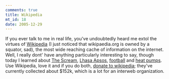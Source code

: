 ```yaml
--- 
comments: true
title: Wikipedia
mt_id: 18
date: 2005-12-29
---
```

If you ever talk to me in real life, you've undoubtedly heard me extol the virtues of <a href="http://en.wikipedia.org">Wikipedia</a> (I just noticed that wikipaedia.org is owned by a squator, sad), the most wide reaching cache of information on the internet.  Well, I really dont' have anything particularly interesting to say, though today I learned about <a href="http://en.wikipedia.org/wiki/The_Scream">The Scream</a>, <a href="http://en.wikipedia.org/wiki/Lhasa_Apso">Lhasa Apsos</a>, <a href="http://en.wikipedia.org/wiki/American_football">football</a> and <a href="http://en.wikipedia.org/wiki/Heat_pump">heat pumps</a>.  Use Wikipedia, love it and if you do both, <a href="http://wikimediafoundation.org/wiki/Wikimedia_needs_your_help">donate to wikipedia</a>; they've currently collected about $152k, which is a lot for an interweb organization.

